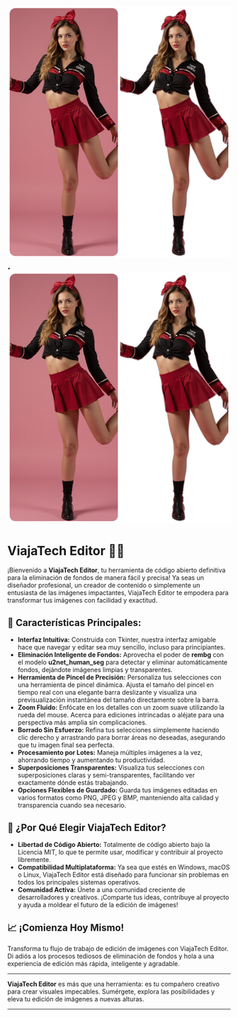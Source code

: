 ![](https://github.com/viajatech/Editor/blob/main/Editor%20GUI.png).
![](https://github.com/viajatech/Editor/blob/main/Editor%20GUI.png)
----
# ViajaTech Editor 🚀✨

¡Bienvenido a **ViajaTech Editor**, tu herramienta de código abierto definitiva para la eliminación de fondos de manera fácil y precisa! Ya seas un diseñador profesional, un creador de contenido o simplemente un entusiasta de las imágenes impactantes, ViajaTech Editor te empodera para transformar tus imágenes con facilidad y exactitud.

## 🌟 **Características Principales:**

- **Interfaz Intuitiva:** Construida con Tkinter, nuestra interfaz amigable hace que navegar y editar sea muy sencillo, incluso para principiantes.
- **Eliminación Inteligente de Fondos:** Aprovecha el poder de **rembg** con el modelo **u2net_human_seg** para detectar y eliminar automáticamente fondos, dejándote imágenes limpias y transparentes.
- **Herramienta de Pincel de Precisión:** Personaliza tus selecciones con una herramienta de pincel dinámica. Ajusta el tamaño del pincel en tiempo real con una elegante barra deslizante y visualiza una previsualización instantánea del tamaño directamente sobre la barra.
- **Zoom Fluido:** Enfócate en los detalles con un zoom suave utilizando la rueda del mouse. Acerca para ediciones intrincadas o aléjate para una perspectiva más amplia sin complicaciones.
- **Borrado Sin Esfuerzo:** Refina tus selecciones simplemente haciendo clic derecho y arrastrando para borrar áreas no deseadas, asegurando que tu imagen final sea perfecta.
- **Procesamiento por Lotes:** Maneja múltiples imágenes a la vez, ahorrando tiempo y aumentando tu productividad.
- **Superposiciones Transparentes:** Visualiza tus selecciones con superposiciones claras y semi-transparentes, facilitando ver exactamente dónde estás trabajando.
- **Opciones Flexibles de Guardado:** Guarda tus imágenes editadas en varios formatos como PNG, JPEG y BMP, manteniendo alta calidad y transparencia cuando sea necesario.

## 🔧 **¿Por Qué Elegir ViajaTech Editor?**

- **Libertad de Código Abierto:** Totalmente de código abierto bajo la Licencia MIT, lo que te permite usar, modificar y contribuir al proyecto libremente.
- **Compatibilidad Multiplataforma:** Ya sea que estés en Windows, macOS o Linux, ViajaTech Editor está diseñado para funcionar sin problemas en todos los principales sistemas operativos.
- **Comunidad Activa:** Únete a una comunidad creciente de desarrolladores y creativos. ¡Comparte tus ideas, contribuye al proyecto y ayuda a moldear el futuro de la edición de imágenes!

## 📈 **¡Comienza Hoy Mismo!**

Transforma tu flujo de trabajo de edición de imágenes con ViajaTech Editor. Di adiós a los procesos tediosos de eliminación de fondos y hola a una experiencia de edición más rápida, inteligente y agradable.

---

**ViajaTech Editor** es más que una herramienta: es tu compañero creativo para crear visuales impecables. Sumérgete, explora las posibilidades y eleva tu edición de imágenes a nuevas alturas.

---
